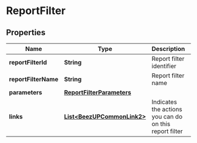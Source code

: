 
# ReportFilter

## Properties
Name | Type | Description | Notes
------------ | ------------- | ------------- | -------------
**reportFilterId** | **String** | Report filter identifier | 
**reportFilterName** | **String** | Report filter name | 
**parameters** | [**ReportFilterParameters**](ReportFilterParameters.md) |  | 
**links** | [**List&lt;BeezUPCommonLink2&gt;**](BeezUPCommonLink2.md) | Indicates the actions you can do on this report filter |  [optional]



